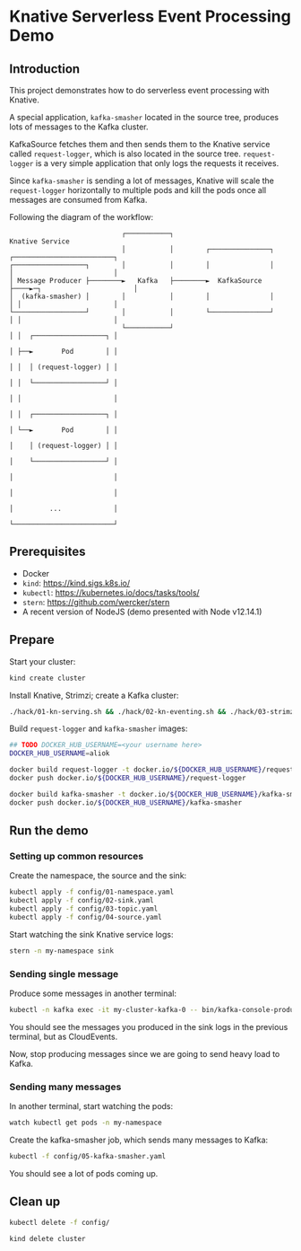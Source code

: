 # Knative Serverless Event Processing Demo

## Introduction

This project demonstrates how to do serverless event processing with Knative.

A special application, `kafka-smasher` located in the source tree, produces lots of messages to the Kafka cluster.

KafkaSource fetches them and then sends them to the Knative service called `request-logger`, which is also located in the source tree.
`request-logger` is a very simple application that only logs the requests it receives.

Since `kafka-smasher` is sending a lot of messages, Knative will scale the `request-logger` horizontally to multiple pods and kill
the pods once all messages are consumed from Kafka. 

Following the diagram of the workflow:

```
                            ┌───────────┐                                   Knative Service
                            │           │        ┌───────────────┐    ┌─────────────────────────┐
┌──────────────────┐        │           │        │               │    │                         │
│ Message Producer ├────────►   Kafka   ├────────►  KafkaSource  ├────►─┐                       │
│  (kafka-smasher) │        │           │        │               │    │ │                       │
└──────────────────┘        │           │        └───────────────┘    │ │                       │
                            └───────────┘                             │ │  ┌──────────────────┐ │
                                                                      │ ├──►       Pod        │ │
                                                                      │ │  │ (request-logger) │ │
                                                                      │ │  └──────────────────┘ │
                                                                      │ │                       │
                                                                      │ │  ┌──────────────────┐ │
                                                                      │ └──►       Pod        │ │
                                                                      │    │ (request-logger) │ │
                                                                      │    └──────────────────┘ │
                                                                      │                         │
                                                                      │                         │
                                                                      │         ...             │
                                                                      └─────────────────────────┘
```


## Prerequisites

* Docker
* `kind`: https://kind.sigs.k8s.io/
* `kubectl`: https://kubernetes.io/docs/tasks/tools/
* `stern`: https://github.com/wercker/stern
* A recent version of NodeJS (demo presented with Node v12.14.1)  

## Prepare

Start your cluster:

```bash
kind create cluster
```

Install Knative, Strimzi; create a Kafka cluster:

```bash
./hack/01-kn-serving.sh && ./hack/02-kn-eventing.sh && ./hack/03-strimzi.sh && ./hack/04-kn-kafka.sh
```

Build `request-logger` and `kafka-smasher` images:

```bash
## TODO DOCKER_HUB_USERNAME=<your username here>
DOCKER_HUB_USERNAME=aliok

docker build request-logger -t docker.io/${DOCKER_HUB_USERNAME}/request-logger
docker push docker.io/${DOCKER_HUB_USERNAME}/request-logger

docker build kafka-smasher -t docker.io/${DOCKER_HUB_USERNAME}/kafka-smasher
docker push docker.io/${DOCKER_HUB_USERNAME}/kafka-smasher
```

## Run the demo

### Setting up common resources

Create the namespace, the source and the sink:

```bash
kubectl apply -f config/01-namespace.yaml
kubectl apply -f config/02-sink.yaml
kubectl apply -f config/03-topic.yaml
kubectl apply -f config/04-source.yaml
```

Start watching the sink Knative service logs:

```bash 
stern -n my-namespace sink
```

### Sending single message

Produce some messages in another terminal:
```bash 
kubectl -n kafka exec -it my-cluster-kafka-0 -- bin/kafka-console-producer.sh --broker-list localhost:9092 --topic kafkasource-demo
```

You should see the messages you produced in the sink logs in the previous terminal, but as CloudEvents.

Now, stop producing messages since we are going to send heavy load to Kafka.

### Sending many messages

In another terminal, start watching the pods:

```bash
watch kubectl get pods -n my-namespace
```

Create the kafka-smasher job, which sends many messages to Kafka:

```bash
kubectl -f config/05-kafka-smasher.yaml
```

You should see a lot of pods coming up.

## Clean up

```bash
kubectl delete -f config/

kind delete cluster
```

